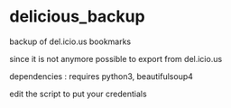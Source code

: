 # delicious_backup
backup of del.icio.us bookmarks

since it is not anymore possible to export from del.icio.us

dependencies : requires python3, beautifulsoup4

edit the script to put your credentials
